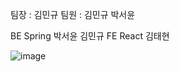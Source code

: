 팀장 : 김민규 
팀원 : 김민규 박서윤 

BE Spring 박서윤 김민규
FE React 김태현


![image](https://github.com/SeoYoonP/HanguLog/assets/84438772/6f030d18-088e-4f63-a39c-9c3f351c51cd)
